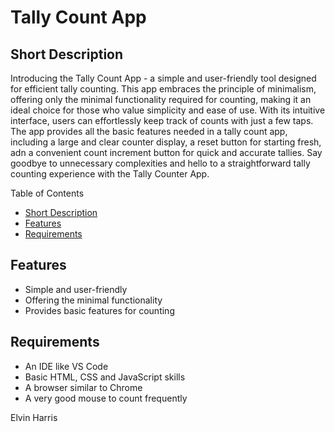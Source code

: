 # Tally Count App

## Short Description
Introducing the Tally Count App - a simple and user-friendly tool designed for efficient tally counting. This app embraces the principle of minimalism, offering only the minimal functionality required for counting, making it an ideal choice for those who value simplicity and ease of use. With its intuitive interface, users can effortlessly keep track of counts with just a few taps. The app provides all the basic features needed in a tally count app, including a large and clear counter display, a reset button for starting fresh, adn a convenient count increment button for quick and accurate tallies. Say goodbye to unnecessary complexities and hello to a straightforward tally counting experience with the Tally Counter App. 

Table of Contents

- [Short Description](#short-description)
- [Features](#features)
- [Requirements](#requirements)

## Features 

- Simple and user-friendly
- Offering the minimal functionality
- Provides basic features for counting 

## Requirements

- An IDE like VS Code
- Basic HTML, CSS and JavaScript skills
- A browser similar to Chrome 
- A very good mouse to count frequently

Elvin Harris
